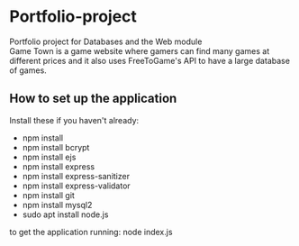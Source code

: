 # Portfolio-project
Portfolio project for Databases and the Web module  
Game Town is a game website where gamers can find many games at different prices and it also uses FreeToGame's API to have a large database of games.  

## How to set up the application
Install these if you haven't already:
- npm install
- npm install bcrypt
- npm install ejs
- npm install express
- npm install express-sanitizer
- npm install express-validator
- npm install git
- npm install mysql2
- sudo apt install node.js

to get the application running: node index.js 
